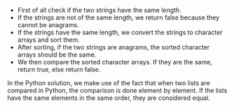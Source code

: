 - First of all check if the two strings have the same length.
- If the strings are not of the same length, we return false because they cannot be anagrams.
- If the strings have the same length, we convert the strings to character arrays and sort them.
- After sorting, if the two strings are anagrams, the sorted character arrays should be the same.
- We then compare the sorted character arrays. If they are the same, return true, else return false.

In the Python solution, we make use of the fact that when two lists are compared in Python, the comparison is done element by element. If the lists have the same elements in the same order, they are considered equal.
